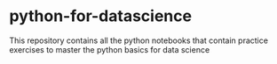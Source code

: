 # python-for-datascience

This repository contains all the python notebooks that contain practice exercises to master the python basics for data science
